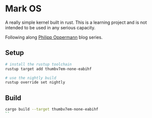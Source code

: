 # Mark OS
A really simple kernel built in rust. This is a learning project and is not intended to be used in any serious capacity.

Following along [Philipp Oppermann](https://os.phil-opp.com/) blog series.

## Setup

```sh
# install the rustup toolchain
rustup target add thumbv7em-none-eabihf

# use the nightly build
rustup override set nightly
```

## Build

```sh
cargo build --target thumbv7em-none-eabihf
``
